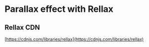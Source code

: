 # Parallax effect with Rellax

## Rellax CDN
[https://cdnjs.com/libraries/rellax](https://cdnjs.com/libraries/rellax)
